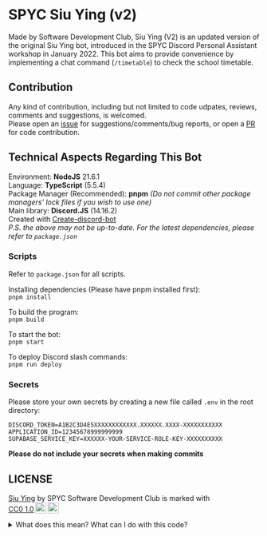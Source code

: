 # SPYC Siu Ying (v2)

Made by Software Development Club, Siu Ying (V2) is an updated version of the original Siu Ying bot, introduced in the SPYC Discord Personal Assistant workshop in January 2022. This bot aims to provide convenience by implementing a chat command (`/timetable`) to check the school timetable.

## Contribution

Any kind of contribution, including but not limited to code udpates, reviews, comments and suggestions, is welcomed.  
Please open an [issue](https://github.com/SayakoHazuki/siu-ying-v2/issues/new/choose) for suggestions/comments/bug reports, or open a [PR](https://github.com/SayakoHazuki/siu-ying-v2/compare) for code contribution.

## Technical Aspects Regarding This Bot

Environment: **NodeJS** 21.6.1  
Language: **TypeScript** (5.5.4)   
Package Manager (Recommended): **pnpm** _(Do not commit other package managers' lock files if you wish to use one)_  
Main library: **Discord.JS** (14.16.2)   
Created with [Create-discord-bot](https://www.npmjs.com/package/create-discord-bot)  
*P.S. the above may not be up-to-date. For the latest dependencies, please refer to `package.json`*

### Scripts
Refer to `package.json` for all scripts.  

Installing dependencies (Please have pnpm installed first):  
`pnpm install`

To build the program:  
`pnpm build`

To start the bot:  
`pnpm start`

To deploy Discord slash commands:  
`pnpm run deploy`

### Secrets
Please store your own secrets by creating a new file called `.env` in the root directory:
```env
DISCORD_TOKEN=A1B2C3D4E5XXXXXXXXXXXX.XXXXXX.XXXX-XXXXXXXXXXX
APPLICATION_ID=12345678999999999
SUPABASE_SERVICE_KEY=XXXXXX-YOUR-SERVICE-ROLE-KEY-XXXXXXXXXX
```
**Please do not include your secrets when making commits**


## LICENSE
<p xmlns:cc="http://creativecommons.org/ns#" xmlns:dct="http://purl.org/dc/terms/"><a property="dct:title" rel="cc:attributionURL" href="https://github.com/sayatodev/siu-ying-v2">Siu Ying</a> by <span property="cc:attributionName">SPYC Software Development Club</span> is marked with <a href="https://creativecommons.org/publicdomain/zero/1.0/?ref=chooser-v1" target="_blank" rel="license noopener noreferrer" style="display:inline-block;">CC0 1.0<img style="height:22px!important;margin-left:3px;vertical-align:text-bottom;" src="https://mirrors.creativecommons.org/presskit/icons/cc.svg?ref=chooser-v1" alt=""><img style="height:22px!important;margin-left:3px;vertical-align:text-bottom;" src="https://mirrors.creativecommons.org/presskit/icons/zero.svg?ref=chooser-v1" alt=""></a></p>
<details>
  <summary>What does this mean? What can I do with this code?</summary>
  <i>You can copy, modify, distribute and perform the work, even for commercial purposes, all without asking permission.</i>
</details>
